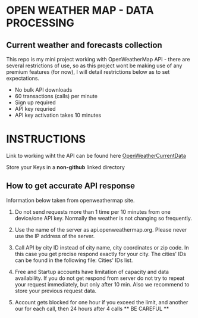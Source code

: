# OPEN WEATHER MAP - DATA PROCESSING 


## Current weather and forecasts collection

This repo is my mini project working with OpenWeatherMap API - there are several restrictions of use, so as this project wont be making use of any premium features (for now), I will detail restrictions below as to set expectations.


* No bulk API downloads
* 60 transactions (calls) per minute
* Sign up required
* API key requried 
* API key activation takes 10 minutes 


# INSTRUCTIONS 

Link to working wiht the API can be found here [OpenWeatherCurrentData](https://openweathermap.org/current)  

Store your Keys in a **non-github** linked directory 

## How to get accurate API response 

Information below taken from openweathermap site.  

1. Do not send requests more than 1 time per 10 minutes from one device/one API key. Normally the weather is not changing so frequently.

2. Use the name of the server as api.openweathermap.org. Please never use the IP address of the server.

3. Call API by city ID instead of city name, city coordinates or zip code. In this case you get precise respond exactly for your city. The cities' IDs can be found in the following file: Cities' IDs list.

4. Free and Startup accounts have limitation of capacity and data availability. If you do not get respond from server do not try to repeat your request immediately, but only after 10 min. Also we recommend to store your previous request data. 

5. Account gets blocked for one hour if you exceed the limit, and another our for each call, then 24 hours after 4 calls ** BE CAREFUL ** 

